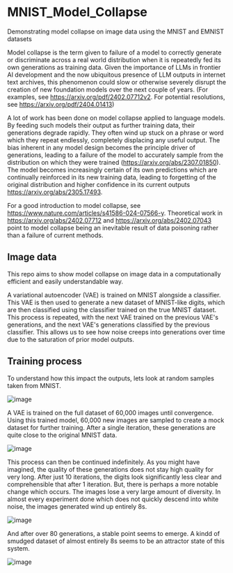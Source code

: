 # MNIST_Model_Collapse
Demonstrating model collapse on image data using the MNIST and EMNIST datasets

Model collapse is the term given to failure of a model to correctly generate or discriminate across a real world distribution when it is repeatedly fed its own generations as training data. Given the importance of LLMs in frontier AI development and the now ubiquitous presence of LLM outputs in internet text archives, this phenomenon could slow or otherwise severely disrupt the creation of new foundation models over the next couple of years. (For examples, see https://arxiv.org/pdf/2402.07712v2. For potential resolutions, see https://arxiv.org/pdf/2404.01413)

A lot of work has been done on model collapse applied to language models. By feeding such models their output as further training data, their generations degrade rapidly. They often wind up stuck on a phrase or word which they repeat endlessly, completely displacing any useful output. The bias inherent in any model design becomes the principle driver of generations, leading to a failure of the model to accurately sample from the distribution on which they were trained (https://arxiv.org/abs/2307.01850). The model becomes increasingly certain of its own predictions which are continually reinforced in its new training data, leading to forgetting of the original distribution and higher confidence in its current outputs https://arxiv.org/abs/2305.17493. 

For a good introduction to model collapse, see https://www.nature.com/articles/s41586-024-07566-y. Theoretical work in https://arxiv.org/abs/2402.07712 and https://arxiv.org/abs/2402.07043 point to model collapse being an inevitable result of data poisoning rather than a failure of current methods. 

## Image data

This repo aims to show model collapse on image data in a computationally efficient and easily understandable way.

A variational autoencoder (VAE) is trained on MNIST alongside a classifier. This VAE is then used to generate a new dataset of MNIST-like digits, which are then classified using the classifier trained on the true MNIST dataset. This process is repeated, with the next VAE trained on the previous VAE's generations, and the next VAE's generations classified by the previous classifier. This allows us to see how noise creeps into generations over time due to the saturation of prior model outputs.

## Training process

To understand how this impact the outputs, lets look at random samples taken from MNIST.

![image](https://github.com/user-attachments/assets/9506a7dd-cc8d-49d8-b73e-47c88d6652b7)

A VAE is trained on the full dataset of 60,000 images until convergence. Using this trained model, 60,000 new images are sampled to create a mock dataset for further training. After a single iteration, these generations are quite close to the original MNIST data.

![image](https://github.com/user-attachments/assets/33ad0457-64df-4a23-bc73-4282a6b37737)

This process can then be continued indefinitely. As you might have imagined, the quality of these generations does not stay high quality for very long. After just 10 iterations, the digits look significantly less clear and comprehensible that after 1 iteration. But, there is perhaps a more notable change which occurs. The images lose a very large amount of diversity. In almost every experiment done which does not quickly descend into white noise, the images generated wind up entirely 8s. 

![image](https://github.com/user-attachments/assets/4b5830bc-2e26-40d5-9e2b-8acec1ba7cf7)

And after over 80 generations, a stable point seems to emerge. A kindd of smudged dataset of almost entirely 8s seems to be an attractor state of this system.

![image](https://github.com/user-attachments/assets/c0d21a58-dcad-430e-b003-0e38d0d1ba3f)


